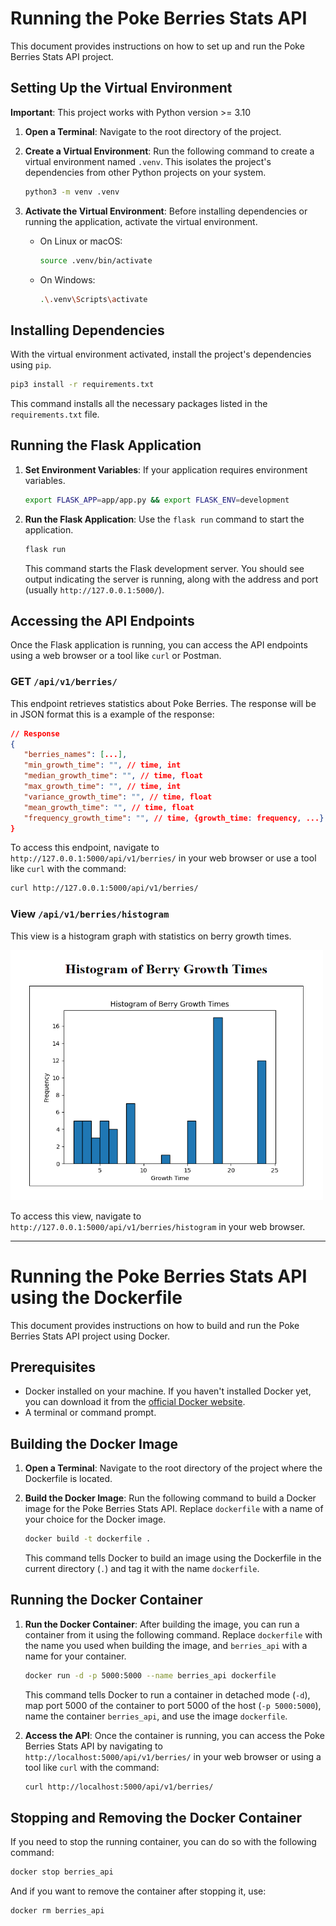 # Running the Poke Berries Stats API

This document provides instructions on how to set up and run the Poke Berries Stats API project.

## Setting Up the Virtual Environment

**Important**: This project works with Python version >= 3.10

1. **Open a Terminal**: Navigate to the root directory of the project.

2. **Create a Virtual Environment**: Run the following command to create a virtual environment named `.venv`. This isolates the project's dependencies from other Python projects on your system.

   ```bash
   python3 -m venv .venv
   ```

3. **Activate the Virtual Environment**: Before installing dependencies or running the application, activate the virtual environment.

   - On Linux or macOS:

     ```bash
     source .venv/bin/activate
     ```

   - On Windows:

     ```bash
     .\.venv\Scripts\activate
     ```

## Installing Dependencies

With the virtual environment activated, install the project's dependencies using `pip`.

```bash
pip3 install -r requirements.txt
```

This command installs all the necessary packages listed in the `requirements.txt` file.

## Running the Flask Application

1. **Set Environment Variables**: If your application requires environment variables.

   ```bash
   export FLASK_APP=app/app.py && export FLASK_ENV=development
   ```

2. **Run the Flask Application**: Use the `flask run` command to start the application.

   ```bash
   flask run
   ```

   This command starts the Flask development server. You should see output indicating the server is running, along with the address and port (usually `http://127.0.0.1:5000/`).

## Accessing the API Endpoints

Once the Flask application is running, you can access the API endpoints using a web browser or a tool like `curl` or Postman.

### GET `/api/v1/berries/`

This endpoint retrieves statistics about Poke Berries. The response will be in JSON format this is a example of the response:

```json
// Response
{
   "berries_names": [...],
   "min_growth_time": "", // time, int
   "median_growth_time": "", // time, float
   "max_growth_time": "", // time, int
   "variance_growth_time": "", // time, float
   "mean_growth_time": "", // time, float
   "frequency_growth_time": "", // time, {growth_time: frequency, ...}
}
```

To access this endpoint, navigate to `http://127.0.0.1:5000/api/v1/berries/` in your web browser or use a tool like `curl` with the command:

```bash
curl http://127.0.0.1:5000/api/v1/berries/
```

### View `/api/v1/berries/histogram`

This view is a histogram graph with statistics on berry growth times.

<img src="doc_imgs/histogram_view.png" alt="Example Image" width="500" height="400">

To access this view, navigate to `http://127.0.0.1:5000/api/v1/berries/histogram` in your web browser.


---

# Running the Poke Berries Stats API using the Dockerfile

This document provides instructions on how to build and run the Poke Berries Stats API project using Docker.

## Prerequisites

- Docker installed on your machine. If you haven't installed Docker yet, you can download it from the [official Docker website](https://www.docker.com/products/docker-desktop).
- A terminal or command prompt.


## Building the Docker Image

1. **Open a Terminal**: Navigate to the root directory of the project where the Dockerfile is located.

2. **Build the Docker Image**: Run the following command to build a Docker image for the Poke Berries Stats API. Replace `dockerfile` with a name of your choice for the Docker image.

   ```bash
   docker build -t dockerfile .
   ```

   This command tells Docker to build an image using the Dockerfile in the current directory (`.`) and tag it with the name `dockerfile`.

## Running the Docker Container

1. **Run the Docker Container**: After building the image, you can run a container from it using the following command. Replace `dockerfile` with the name you used when building the image, and `berries_api` with a name for your container.

   ```bash
   docker run -d -p 5000:5000 --name berries_api dockerfile
   ```

   This command tells Docker to run a container in detached mode (`-d`), map port 5000 of the container to port 5000 of the host (`-p 5000:5000`), name the container `berries_api`, and use the image `dockerfile`.

2. **Access the API**: Once the container is running, you can access the Poke Berries Stats API by navigating to `http://localhost:5000/api/v1/berries/` in your web browser or using a tool like `curl` with the command:

   ```bash
   curl http://localhost:5000/api/v1/berries/
   ```

## Stopping and Removing the Docker Container

If you need to stop the running container, you can do so with the following command:

```bash
docker stop berries_api
```

And if you want to remove the container after stopping it, use:

```bash
docker rm berries_api
```

<!-- TODO: Add pytests -->
<!-- ## Testing with Pytest

To run tests with pytest, ensure you have pytest installed in your virtual environment:

```bash
pip install pytest
```

Then, run the tests with the following command:

```bash
pytest
```

This command will discover and run all tests in the project. -->
